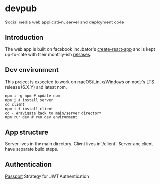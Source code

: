 # devpub
Social media web application, server and deployment code

## Introduction

The web app is built on facebook incubator's [create-react-app](https://github.com/facebookincubator/create-react-app) and is kept up-to-date with their monthly-ish [releases](https://github.com/facebookincubator/create-react-app/releases).

## Dev environment
This project is expected to work on macOS/Linux/Windows on node's LTS release (6.X.Y) and latest npm.

    npm i -g npm # update npm
    npm i # install server
    cd client
    npm i # install client
    cd - #navigate back to main/server directory
    npm run dev # run dev environment
   
## App structure

Server lives in the main directory. Client lives in '/client'. Server and client have separate build steps.

## Authentication

[Passport](http://www.passportjs.org/) Strategy for JWT Authentication

